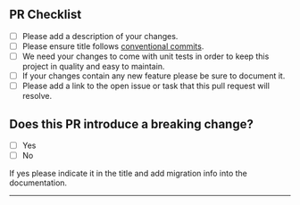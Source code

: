 <!--
  Thanks for contributing to poolifier project.
  Please be sure to read our [contributing guidelines](https://github.com/poolifier/poolifier/blob/master/CONTRIBUTING.md).
-->

## PR Checklist

- [ ] Please add a description of your changes.
- [ ] Please ensure title follows [conventional commits](https://www.conventionalcommits.org/en/v1.0.0/).
- [ ] We need your changes to come with unit tests in order to keep this project in quality and easy to maintain.
- [ ] If your changes contain any new feature please be sure to document it.
- [ ] Please add a link to the open issue or task that this pull request will resolve.

## Does this PR introduce a breaking change?

- [ ] Yes
- [ ] No

If yes please indicate it in the title and add migration info into the documentation.

---

<!-- Your PR text -->
